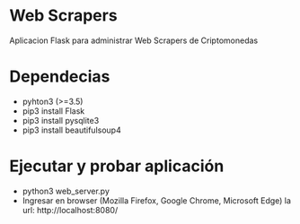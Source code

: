 # Web Scrapers
Aplicacion Flask para administrar Web Scrapers de Criptomonedas

# Dependecias
+ pyhton3 (>=3.5)
+ pip3 install Flask
+ pip3 install pysqlite3
+ pip3 install beautifulsoup4

# Ejecutar y probar aplicación
+ python3 web_server.py
+ Ingresar en browser (Mozilla Firefox, Google Chrome, Microsoft Edge) la url: http://localhost:8080/
